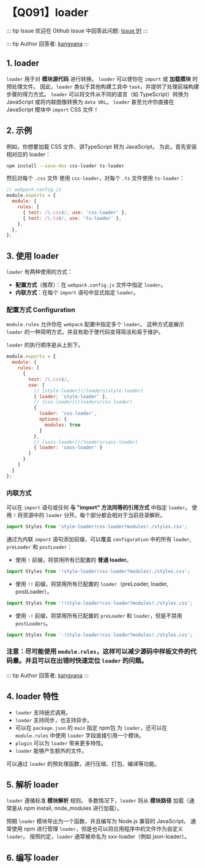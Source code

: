 # 【Q091】loader


::: tip Issue
欢迎在 Gtihub Issue 中回答此问题: [Issue 91](https://github.com/kangyana/daily-question/issues/91)
:::

::: tip Author
回答者: [kangyana](https://github.com/kangyana)
:::
## 1. loader
`loader` 用于对 **模块源代码** 进行转换。
`loader` 可以使你在 `import` 或 **加载模块** 时预处理文件。
因此，`loader` 类似于其他构建工具中 `task`，并提供了处理前端构建步骤的得力方式。
`loader` 可以将文件从不同的语言（如 TypeScript）转换为 JavaScript 或将内联图像转换为 `data URL`。
`loader` 甚至允许你直接在 JavaScript 模块中 `import` CSS 文件！

## 2. 示例
例如，你想要加载 CSS 文件、讲TypeScript 转为 JavaScript。
为此，首先安装相对应的 loader：
```bash
npm install --save-dev css-loader ts-loader
```

然后对每个 `.css` 文件 使用 `css-loader`，对每个 `.ts` 文件使用 `ts-loader`：
```javascript
// webpack.config.js
module.exports = {
  module: {
    rules: [
      { test: /\.css$/, use: 'css-loader' },
      { test: /\.ts$/, use: 'ts-loader' },
    ],
  },
};
```

## 3. 使用 loader
`loader` 有两种使用的方式：

- **配置方式**（推荐）：在 `webpack.config.js` 文件中指定 `loader`。
- **内联方式**：在每个 `import` 语句中显式指定 `loader`。

### 配置方式 Configuration
`module.rules` 允许你在 `webpack` 配置中指定多个 `loader`。
这种方式是展示 `loader` 的一种简明方式，并且有助于使代码变得简洁和易于维护。

`loader` 的执行顺序是从上到下。
```javascript
module.exports = {
  module: {
    rules: [
      {
        test: /\.css$/,
        use: [
          // [style-loader](/loaders/style-loader)
          { loader: 'style-loader' },
          // [css-loader](/loaders/css-loader)
          {
            loader: 'css-loader',
            options: {
              modules: true
            }
          },
          // [sass-loader](/loaders/sass-loader)
          { loader: 'sass-loader' }
        ]
      }
    ]
  }
};
```

### 内联方式
可以在 `import` 语句或任何 **与 "import" 方法同等的引用方式** 中指定 `loader`。
使用 `!` 将资源中的 `loader` 分开。每个部分都会相对于当前目录解析。
```javascript
import Styles from 'style-loader!css-loader?modules!./styles.css';
```

通过为内联 `import` 语句添加前缀，可以覆盖 `configuration` 中的所有 `loader`, `preLoader` 和 `postLoader`：

- 使用 `!` 前缀，将禁用所有已配置的 **普通 loader**。
```javascript
import Styles from '!style-loader!css-loader?modules!./styles.css';
```
- 使用 `!!` 前缀，将禁用所有已配置的 `loader`（preLoader, loader, postLoader）。
```javascript
import Styles from '!!style-loader!css-loader?modules!./styles.css';
```
- 使用 `-!` 前缀，将禁用所有已配置的 `preLoader` 和 `loader`，但是不禁用 `postLoaders`。
```javascript
import Styles from '-!style-loader!css-loader?modules!./styles.css';
```

### 注意：尽可能使用 `module.rules`，这样可以减少源码中样板文件的代码量。并且可以在出错时快速定位 `loader` 的问题。
::: tip Author
回答者: [kangyana](https://github.com/kangyana)
:::
## 4. loader 特性
- `loader` 支持链式调用。
- `loader` 支持同步，也支持异步。
- 可以在 `package.json` 的 `main` 指定 npm包 为 `loader`，还可以在 `module.rules` 中使用 `loader` 字段直接引用一个模块。
- `plugin` 可以为 `loader` 带来更多特性。
- `loader` 能够产生额外的文件。

可以通过 `loader` 的预处理函数，进行压缩、打包、编译等功能。

## 5. 解析 loader
`loader` 遵循标准 **模块解析** 规则。
多数情况下，`loader` 将从 **模块路径** 加载（通常是从 npm install, node_modules 进行加载）。

预期 `loader` 模块导出为一个函数，并且编写为 Node.js 兼容的 JavaScript。
通常使用 npm 进行管理 `loader`，但是也可以将应用程序中的文件作为自定义 `loader`。
按照约定，`loader` 通常被命名为 xxx-loader（例如 json-loader）。

## 6. 编写 loader


